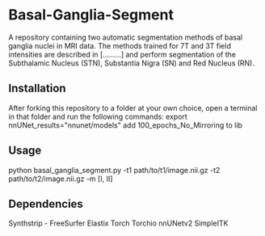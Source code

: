 # Basal-Ganglia-Segment
A repository containing two automatic segmentation methods of basal ganglia nuclei in MRI data. The methods trained for 7T and 3T field intensities are described in [.........] and perform segmentation of the Subthalamic Nucleus (STN), Substantia Nigra (SN) and Red Nucleus (RN).

## Installation
After forking this repository to a folder at your own choice, open a terminal in that folder and run the following commands:
export nnUNet_results="nnunet/models"
add 100_epochs_No_Mirroring to lib

## Usage
python basal_ganglia_segment.py -t1 path/to/t1/image.nii.gz -t2 path/to/t2/image.nii.gz -m [I, II]

## Dependencies
Synthstrip - FreeSurfer
Elastix
Torch
Torchio
nnUNetv2
SimpleITK
